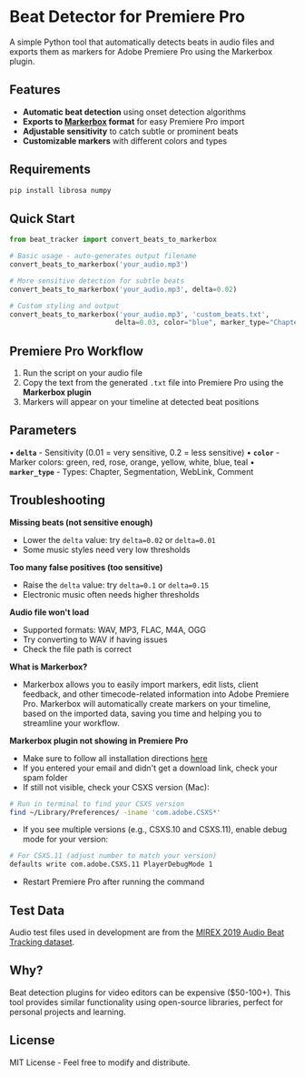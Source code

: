 # Beat Detector for Premiere Pro

A simple Python tool that automatically detects beats in audio files and exports them as markers for Adobe Premiere Pro using the Markerbox plugin.

## Features

* **Automatic beat detection** using onset detection algorithms
* **Exports to [Markerbox](https://markerbox.pro/) format** for easy Premiere Pro import
* **Adjustable sensitivity** to catch subtle or prominent beats
* **Customizable markers** with different colors and types

## Requirements

```bash
pip install librosa numpy
```

## Quick Start

```python
from beat_tracker import convert_beats_to_markerbox

# Basic usage - auto-generates output filename
convert_beats_to_markerbox('your_audio.mp3')

# More sensitive detection for subtle beats
convert_beats_to_markerbox('your_audio.mp3', delta=0.02)

# Custom styling and output
convert_beats_to_markerbox('your_audio.mp3', 'custom_beats.txt', 
                          delta=0.03, color="blue", marker_type="Chapter")
```

## Premiere Pro Workflow

1. Run the script on your audio file
2. Copy the text from the generated `.txt` file into Premiere Pro using the **Markerbox plugin**
4. Markers will appear on your timeline at detected beat positions

## Parameters

• **`delta`** - Sensitivity (0.01 = very sensitive, 0.2 = less sensitive)
• **`color`** - Marker colors: green, red, rose, orange, yellow, white, blue, teal
• **`marker_type`** - Types: Chapter, Segmentation, WebLink, Comment

## Troubleshooting

**Missing beats (not sensitive enough)**
- Lower the `delta` value: try `delta=0.02` or `delta=0.01`
- Some music styles need very low thresholds

**Too many false positives (too sensitive)**  
- Raise the `delta` value: try `delta=0.1` or `delta=0.15`
- Electronic music often needs higher thresholds

**Audio file won't load**
- Supported formats: WAV, MP3, FLAC, M4A, OGG
- Try converting to WAV if having issues
- Check the file path is correct

**What is Markerbox?**
- Markerbox allows you to easily import markers, edit lists, client feedback, and other timecode-related information into Adobe Premiere Pro. Markerbox will automatically create markers on your timeline, based on the imported data, saving you time and helping you to streamline your workflow.

**Markerbox plugin not showing in Premiere Pro**
- Make sure to follow all installation directions [here](https://markerbox.pro/download)
- If you entered your email and didn't get a download link, check your spam folder
- If still not visible, check your CSXS version (Mac):
```bash
# Run in terminal to find your CSXS version
find ~/Library/Preferences/ -iname 'com.adobe.CSXS*'
```
- If you see multiple versions (e.g., CSXS.10 and CSXS.11), enable debug mode for your version:

```bash
# For CSXS.11 (adjust number to match your version)
defaults write com.adobe.CSXS.11 PlayerDebugMode 1
```
- Restart Premiere Pro after running the command


## Test Data

Audio test files used in development are from the [MIREX 2019 Audio Beat Tracking dataset](https://www.music-ir.org/mirex/wiki/2019:Audio_Beat_Tracking).

## Why?

Beat detection plugins for video editors can be expensive ($50-100+). This tool provides similar functionality using open-source libraries, perfect for personal projects and learning.

## License

MIT License - Feel free to modify and distribute.
